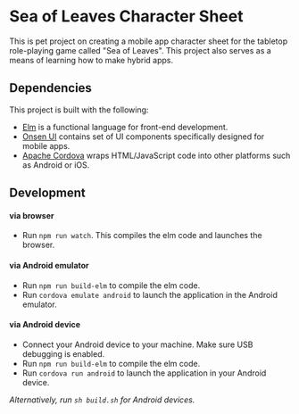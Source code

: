 # Sea of Leaves Character Sheet

This is pet project on creating a mobile app character sheet for the tabletop role-playing game called "Sea of Leaves". This project also serves as a means of learning how to make hybrid apps.

## Dependencies

This project is built with the following:

-   [Elm](https://elm-lang.org/) is a functional language for front-end development.
-   [Onsen UI](https://onsen.io/) contains set of UI components specifically designed for mobile apps.
-   [Apache Cordova](https://cordova.apache.org/) wraps HTML/JavaScript code into other platforms such as Android or iOS.

## Development

#### via browser

-   Run `npm run watch`. This compiles the elm code and launches the browser.

#### via Android emulator

-   Run `npm run build-elm` to compile the elm code.
-   Run `cordova emulate android` to launch the application in the Android emulator.

#### via Android device

-   Connect your Android device to your machine. Make sure USB debugging is enabled.
-   Run `npm run build-elm` to compile the elm code.
-   Run `cordova run android` to launch the application in your Android device.

_Alternatively, run `sh build.sh` for Android devices._

